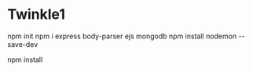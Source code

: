 # Twinkle1

<!-- This run for build -->
npm init
npm i express body-parser ejs mongodb
npm install nodemon --save-dev


<!-- This command you need to run after git clone -->
npm install